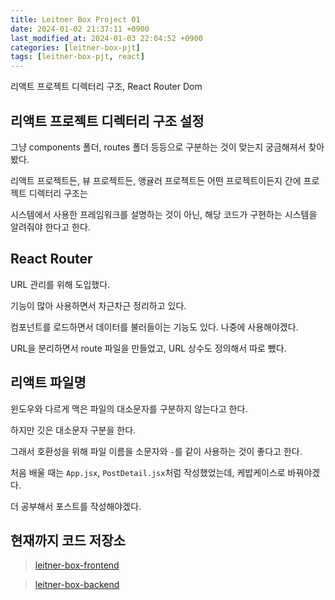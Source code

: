 ```yaml
---
title: Leitner Box Project 01
date: 2024-01-02 21:37:11 +0900
last_modified_at: 2024-01-03 22:04:52 +0900
categories: [leitner-box-pjt]
tags: [leitner-box-pjt, react]
---
```


리액트 프로젝트 디렉터리 구조, React Router Dom

## 리액트 프로젝트 디렉터리 구조 설정

그냥 components 폴더, routes 폴더 등등으로 구분하는 것이 맞는지 궁금해져서 찾아봤다.

리액트 프로젝트든, 뷰 프로젝트든, 앵귤러 프로젝트든 어떤 프로젝트이든지 간에 프로젝트 디렉터리 구조는

시스템에서 사용한 프레임워크를 설명하는 것이 아닌, 해당 코드가 구현하는 시스템을 알려줘야 한다고 한다.

## React Router

URL 관리를 위해 도입했다.

기능이 많아 사용하면서 차근차근 정리하고 있다.

컴포넌트를 로드하면서 데이터를 불러들이는 기능도 있다. 나중에 사용해야겠다.

URL을 분리하면서 route 파일을 만들었고, URL 상수도 정의해서 따로 뺐다.

## 리액트 파일명

윈도우와 다르게 맥은 파일의 대소문자를 구분하지 않는다고 한다.

하지만 깃은 대소문자 구분을 한다.

그래서 호환성을 위해 파일 이름을 소문자와 `-`를 같이 사용하는 것이 좋다고 한다.

처음 배울 때는 `App.jsx`, `PostDetail.jsx`처럼 작성했었는데, 케밥케이스로 바꿔야겠다.

더 공부해서 포스트를 작성해야겠다.

## 현재까지 코드 저장소

> [leitner-box-frontend](https://github.com/hhejo/leitner-box-frontend/tree/0eff49fc413cc7ba4c2d719153296bc9533ca2c7)

> [leitner-box-backend](https://github.com/hhejo/leitner-box-backend/tree/12938585e3245510db250f042914185666368922)
